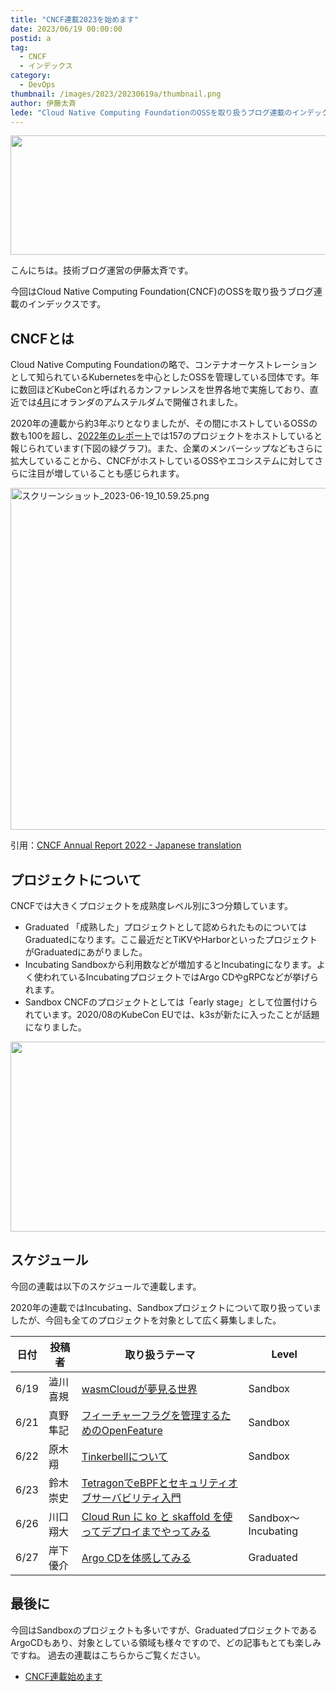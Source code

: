 ```yaml
---
title: "CNCF連載2023を始めます"
date: 2023/06/19 00:00:00
postid: a
tag:
  - CNCF
  - インデックス
category:
  - DevOps
thumbnail: /images/2023/20230619a/thumbnail.png
author: 伊藤太斉
lede: "Cloud Native Computing FoundationのOSSを取り扱うブログ連載のインデックスです。"
---
```

<img src="/images/2023/20230619a/cncf-color.png" alt="" width="1200" height="191" loading="lazy">

こんにちは。技術ブログ運営の伊藤太斉です。

今回はCloud Native Computing Foundation(CNCF)のOSSを取り扱うブログ連載のインデックスです。

## CNCFとは

Cloud Native Computing Foundationの略で、コンテナオーケストレーションとして知られているKubernetesを中心としたOSSを管理している団体です。年に数回ほどKubeConと呼ばれるカンファレンスを世界各地で実施しており、直近では[4月](https://events.linuxfoundation.org/kubecon-cloudnativecon-europe/)にオランダのアムステルダムで開催されました。

2020年の連載から約3年ぶりとなりましたが、その間にホストしているOSSの数も100を超し、[2022年のレポート](https://www.cncf.io/reports/cncf-annual-report-2022-jp/)では157のプロジェクトをホストしていると報じられています(下図の緑グラフ)。また、企業のメンバーシップなどもさらに拡大していることから、CNCFがホストしているOSSやエコシステムに対してさらに注目が増していることも感じられます。

<img src="/images/2023/20230619a/スクリーンショット_2023-06-19_10.59.25.png" alt="スクリーンショット_2023-06-19_10.59.25.png" width="589" height="547" loading="lazy">

引用：[CNCF Annual Report 2022 - Japanese translation](https://www.cncf.io/reports/cncf-annual-report-2022-jp/)

## プロジェクトについて

CNCFでは大きくプロジェクトを成熟度レベル別に3つ分類しています。

* Graduated
  「成熟した」プロジェクトとして認められたものについてはGraduatedになります。ここ最近だとTiKVやHarborといったプロジェクトがGraduatedにあがりました。
* Incubating
  Sandboxから利用数などが増加するとIncubatingになります。よく使われているIncubatingプロジェクトではArgo CDやgRPCなどが挙げられます。
* Sandbox
  CNCFのプロジェクトとしては「early stage」として位置付けられています。2020/08のKubeCon EUでは、k3sが新たに入ったことが話題になりました。

<img src="/images/2023/20230619a/level.png" alt="" width="1200" height="304" loading="lazy">

## スケジュール

今回の連載は以下のスケジュールで連載します。

2020年の連載ではIncubating、Sandboxプロジェクトについて取り扱っていましたが、今回も全てのプロジェクトを対象として広く募集しました。

| 日付 | 投稿者 | 取り扱うテーマ | Level |
| ----- | ------- | ---------- | ---  |
| 6/19 | 澁川喜規 | [wasmCloudが夢見る世界](/articles/20230619b/) | Sandbox  |
| 6/21 | 真野隼記 | [フィーチャーフラグを管理するためのOpenFeature](/articles/20230621a/) | Sandbox  |
| 6/22 | 原木翔 | [Tinkerbellについて](/articles/20230622a/) | Sandbox |
| 6/23 | 鈴木崇史 | [TetragonでeBPFとセキュリティオブサーバビリティ入門](/articles/20230623a/) | |
| 6/26 | 川口翔大 | [Cloud Run に ko と skaffold を使ってデプロイまでやってみる](/articles/20230626a/) | Sandbox～Incubating |
| 6/27 | 岸下優介 | [Argo CDを体感してみる](/articles/20230627a/) | Graduated  |

## 最後に

今回はSandboxのプロジェクトも多いですが、GraduatedプロジェクトであるArgoCDもあり、対象としている領域も様々ですので、どの記事もとても楽しみですね。
過去の連載はこちらからご覧ください。

* [CNCF連載始めます](https://future-architect.github.io/articles/20200928/)
